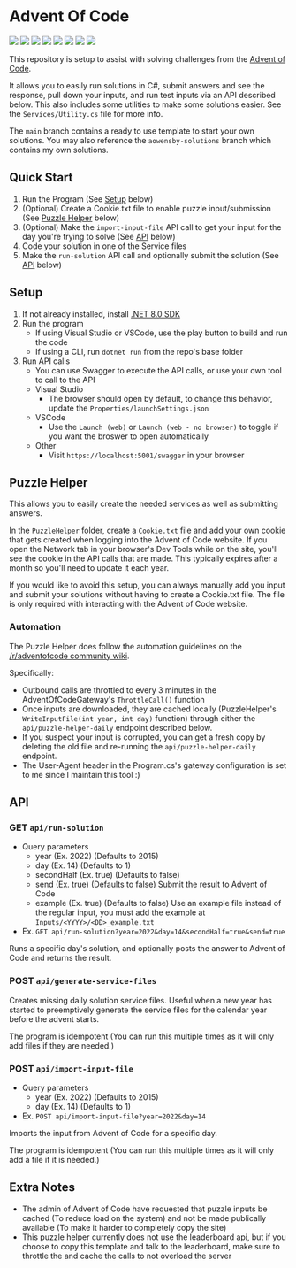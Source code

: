 # Advent Of Code
<!-- Generated via https://github.com/alexandru-dinu/advent-of-code/blob/main/.scripts/gen_badges.py -->
![](https://img.shields.io/badge/2022-50%20stars-239323)
![](https://img.shields.io/badge/2021-20%20stars-6e621d)
![](https://img.shields.io/badge/2020-21%20stars-6b651e)
![](https://img.shields.io/badge/2019-5%20stars-ae3919)
![](https://img.shields.io/badge/2018-28%20stars-56721f)
![](https://img.shields.io/badge/2017-0%20stars-ef0f14)
![](https://img.shields.io/badge/2016-2%20stars-c62917)
![](https://img.shields.io/badge/2015-50%20stars-239323)

This repository is setup to assist with solving challenges from the [Advent of Code](https://adventofcode.com/).

It allows you to easily run solutions in C#, submit answers and see the response, pull down your inputs, and run test inputs via an API described below.
This also includes some utilities to make some solutions easier. See the `Services/Utility.cs` file for more info.

The `main` branch contains a ready to use template to start your own solutions.
You may also reference the `aowensby-solutions` branch which contains my own solutions.

## Quick Start
1. Run the Program (See [Setup](#setup) below)
1. (Optional) Create a Cookie.txt file to enable puzzle input/submission (See [Puzzle Helper](#puzzle-helper) below)
1. (Optional) Make the `import-input-file` API call to get your input for the day you're trying to solve (See [API](#post-apiimport-input-file) below)
1. Code your solution in one of the Service files
1. Make the `run-solution` API call and optionally submit the solution (See [API](#get-apirun-solution) below)

## Setup
1. If not already installed, install [.NET 8.0 SDK](https://dotnet.microsoft.com/en-us/download)
1. Run the program
   - If using Visual Studio or VSCode, use the play button to build and run the code
   - If using a CLI, run `dotnet run` from the repo's base folder
1. Run API calls
   - You can use Swagger to execute the API calls, or use your own tool to call to the API
   - Visual Studio
      - The browser should open by default, to change this behavior, update the `Properties/launchSettings.json`
   - VSCode
      - Use the `Launch (web)` or `Launch (web - no browser)` to toggle if you want the broswer to open automatically
   - Other
      - Visit `https://localhost:5001/swagger` in your browser

## Puzzle Helper
This allows you to easily create the needed services as well as submitting answers.

In the `PuzzleHelper` folder, create a `Cookie.txt` file and add your own cookie that gets created when logging into the Advent of Code website. If you open the Network tab in your browser's Dev Tools while on the site, you'll see the cookie in the API calls that are made. This typically expires after a month so you'll need to update it each year.

If you would like to avoid this setup, you can always manually add you input and submit your solutions without having to create a Cookie.txt file.
The file is only required with interacting with the Advent of Code website.

### Automation
The Puzzle Helper does follow the automation guidelines on the [/r/adventofcode community wiki](https://www.reddit.com/r/adventofcode/wiki/faqs/automation).

Specifically:
* Outbound calls are throttled to every 3 minutes in the AdventOfCodeGateway's `ThrottleCall()` function
* Once inputs are downloaded, they are cached locally (PuzzleHelper's `WriteInputFile(int year, int day)` function) through either the `api/puzzle-helper-daily` endpoint described below.
* If you suspect your input is corrupted, you can get a fresh copy by deleting the old file and re-running the `api/puzzle-helper-daily` endpoint.
* The User-Agent header in the Program.cs's gateway configuration is set to me since I maintain this tool :)

## API

### GET `api/run-solution`
- Query parameters
   - year (Ex. 2022) (Defaults to 2015)
   - day (Ex. 14) (Defaults to 1)
   - secondHalf (Ex. true) (Defaults to false)
   - send (Ex. true) (Defaults to false) Submit the result to Advent of Code
   - example (Ex. true) (Defaults to false) Use an example file instead of the regular input, you must add the example at `Inputs/<YYYY>/<DD>_example.txt`
- Ex. `GET api/run-solution?year=2022&day=14&secondHalf=true&send=true`

Runs a specific day's solution, and optionally posts the answer to Advent of Code and returns the result.

### POST `api/generate-service-files`

Creates missing daily solution service files.
Useful when a new year has started to preemptively generate the service files for the calendar year before the advent starts.

The program is idempotent (You can run this multiple times as it will only add files if they are needed.)

### POST `api/import-input-file`
- Query parameters
   - year (Ex. 2022) (Defaults to 2015)
   - day (Ex. 14) (Defaults to 1)
- Ex. `POST api/import-input-file?year=2022&day=14`

Imports the input from Advent of Code for a specific day.

The program is idempotent (You can run this multiple times as it will only add a file if it is needed.)

## Extra Notes
- The admin of Advent of Code have requested that puzzle inputs be cached (To reduce load on the system) and not be made publically available (To make it harder to completely copy the site)
- This puzzle helper currently does not use the leaderboard api, but if you choose to copy this template and talk to the leaderboard, make sure to throttle the and cache the calls to not overload the server